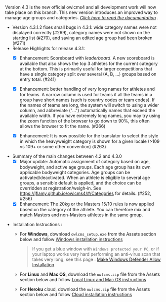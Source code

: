 

Version 4.3 is the new official owlcms4 and all development work will now take place on this branch.   This new version introduces an improved way to manage age groups and categories. *[Click here to read the documentation](https://jflamy.github.io/owlcms4/#/Categories)* .

* Version 4.3.1.2 fixes small bugs in 4.3.1: wide category names were not displayed correctly (#269), category names were not shown on the starting list (#270), and saving an edited age group had been broken (#271)
* Release Highlights for release 4.3.1: 
  - [x] Enhancement: Scoreboard with *leaderboard*. A new scoreboard is available that also shows the top 3 athletes for the current category at the bottom.  This is primarily useful for larger competitions that have a single category split over several (A, B, ...) groups based on entry total. (#241)
  - [x] Enhancement: better handling of very long names for athletes and for teams.  A narrow column is used for teams if all the teams in a group have short names (such is country codes or team codes). If the names of teams are long, the system will switch to using a wider column, and abbreviate ("...") automatically names that exceed the available width. If you have extremely long names, you may try using the zoom function of the browser to go down to 90%, this often allows the browser to fit the name. (#266)
  - [X] Enhancement: It is now possible for the translator to select the style in which the heavyweight category is shown for a given locale (>109 vs 109+ or some other convention) (#263)


* Summary of the main changes between 4.2 and 4.3.0 
  - [x] Major update: Automatic assignment of category based on age, bodyweight, and active age groups.  Each age group has its own applicable bodyweight categories.  Age groups can be activated/deactivated.  When an athlete is eligible to several age groups, a sensible default is applied, and the choice can be overridden at registration/weigh-in. See https://jflamy.github.io/owlcms4/#/Categories for details. (#252, #256)
  - [X] Enhancement: The 20kg or the Masters 15/10 rules is now applied based on the category of the athlete.  You can therefore mix and match Masters and non-Masters athletes in the same group.

- Installation Instructions :
  - For **Windows**, download `owlcms_setup.exe` from the Assets section below and follow [Windows installation instructions](https://jflamy.github.io/owlcms4/#/LocalWindowsSetup.md) 
    
    > If you get a blue window with `Windows protected your PC`, or if your laptop works very hard performing an anti-virus scan that takes very long, see this page : [Make Windows Defender Allow Installation](https://jflamy.github.io/owlcms4/#/DefenderOff)
  - For **Linux** and **Mac OS**, download the `owlcms.zip` file from the Assets section below and follow [Local Linux and Mac OS instructions](https://jflamy.github.io/owlcms4/#/LocalLinuxMacSetup.md) 
  - For **Heroku** cloud, download the `owlcms.zip` file from the Assets section below and follow [Cloud installation instructions](https://jflamy.github.io/owlcms4/#/Heroku.md)
